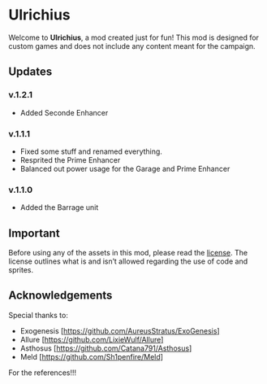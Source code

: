 # Ulrichius

Welcome to **Ulrichius**, a mod created just for fun! This mod is designed for custom games and does not include any content meant for the campaign.

## Updates
### v.1.2.1
- Added Seconde Enhancer
### v.1.1.1
- Fixed some stuff and renamed everything.
- Resprited the Prime Enhancer
- Balanced out power usage for the Garage and Prime Enhancer
### v.1.1.0
- Added the Barrage unit

## Important
Before using any of the assets in this mod, please read the [license](LICENSE). The license outlines what is and isn’t allowed regarding the use of code and sprites.

## Acknowledgements
Special thanks to:
- Exogenesis [https://github.com/AureusStratus/ExoGenesis]
- Allure [https://github.com/LixieWulf/Allure]
- Asthosus [https://github.com/Catana791/Asthosus]
- Meld [https://github.com/Sh1penfire/Meld]

For the references!!!
